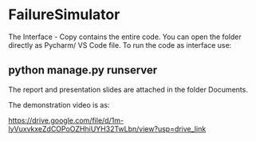# FailureSimulator

The Interface - Copy contains the entire code. You can open the folder directly as Pycharm/ VS Code file. To run the code as interface use: 
## python manage.py runserver

The report and presentation slides are attached in the folder Documents.

The demonstration video is as:

https://drive.google.com/file/d/1m-lyVuxvkxeZdCOPoOZHhiUYH32TwLbn/view?usp=drive_link
